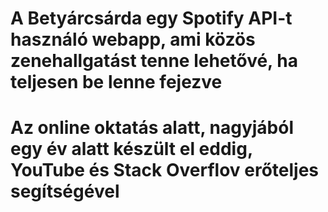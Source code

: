 # A Betyárcsárda egy Spotify API-t használó webapp, ami közös zenehallgatást tenne lehetővé, ha teljesen be lenne fejezve
# Az online oktatás alatt, nagyjából egy év alatt készült el eddig, YouTube és Stack Overflov erőteljes segítségével

